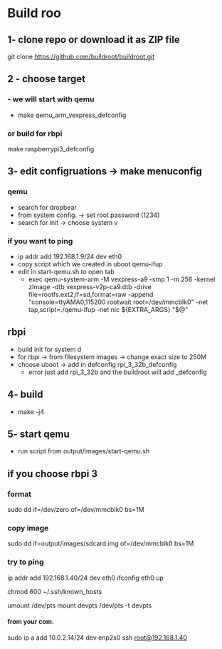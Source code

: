 # Build roo

## 1- clone repo or download it as ZIP file
git clone https://github.com/buildroot/buildroot.git

## 2 - choose target

### - we will start with qemu 
- make qemu_arm_vexpress_defconfig

### or build for rbpi
make raspberrypi3_defconfig



## 3- edit configruations -> make menuconfig
### qemu
- search for dropbear
- from system config. -> set root password (1234)
- search for init -> choose system v

### if you want to ping
- ip addr add 192.168.1.9/24 dev eth0
- copy script which we created in uboot qemu-ifup
- edit in start-qemu.sh to open tab
    - exec qemu-system-arm -M vexpress-a9 -smp 1 -m 256 -kernel zImage -dtb vexpress-v2p-ca9.dtb -drive file=rootfs.ext2,if=sd,format=raw -append "console=ttyAMA0,115200 rootwait root=/dev/mmcblk0"  -net tap,script=./qemu-ifup -net nic  ${EXTRA_ARGS} "$@"




## rbpi
- build init for system d
- for rbpi -> from filesystem images -> change exact size to 250M
- choose uboot -> add in defconfig rpi_3_32b_defconfig
    - error just add rpi_3_32b and the buildroot will add _defconfig


## 4- build 
- make -j4

## 5- start qemu
- run script from output/images/start-qemu.sh

## if you choose rbpi 3
### format
sudo dd if=/dev/zero of=/dev/mmcblk0 bs=1M
### copy image
sudo dd if=output/images/sdcard.img of=/dev/mmcblk0 bs=1M

### try to ping
ip addr add 192.168.1.40/24 dev eth0
ifconfig eth0 up

chmod 600 ~/.ssh/known_hosts

umount /dev/pts
mount devpts /dev/pts -t devpts

#### from your com.
sudo ip a add 10.0.2.14/24 dev enp2s0
ssh root@192.168.1.40



